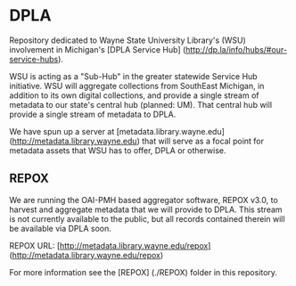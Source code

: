 # DPLA
Repository dedicated to Wayne State University Library's (WSU) involvement in Michigan's [DPLA Service Hub] (http://dp.la/info/hubs/#our-service-hubs).

WSU is acting as a "Sub-Hub" in the greater statewide Service Hub initiative.  WSU will aggregate collections from SouthEast Michigan, in addition to its own digital collections, and provide a single stream of metadata to our state's central hub (planned: UM).  That central hub will provide a single stream of metadata to DPLA.

We have spun up a server at [metadata.library.wayne.edu] (http://metadata.library.wayne.edu) that will serve as a focal point for metadata assets that WSU has to offer, DPLA or otherwise.  

## REPOX
We are running the OAI-PMH based aggregator software, REPOX v3.0, to harvest and aggregate metadata that we will provide to DPLA.  This stream is not currently available to the public, but all records contained therein will be available via DPLA soon.

REPOX URL: [http://metadata.library.wayne.edu/repox] (http://metadata.library.wayne.edu/repox)

For more information see the [REPOX] (./REPOX) folder in this repository.



